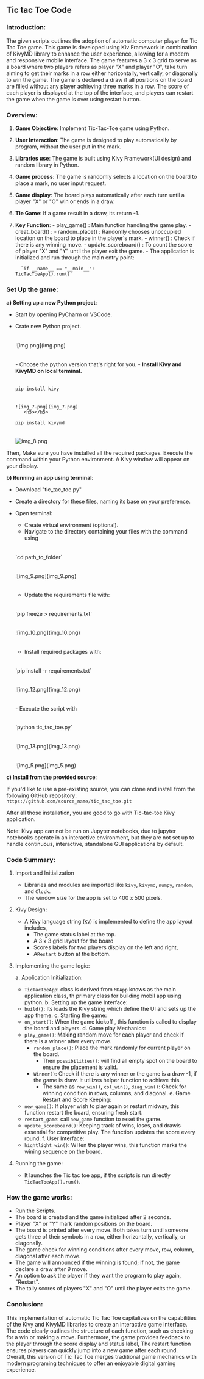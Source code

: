 ## Tic tac Toe Code

### Introduction:
The given scripts outlines the adoption of automatic computer player for Tic Tac Toe game. 
This game is developed using Kiv Framework in combination of KivyMD library to enhance the user 
experience, allowing for a modern and responsive mobile interface. The game features a 3 x 3 grid to serve as a board
where two players refers as player "X" and player "O", take turn
aiming to get their marks in a row either horizontally, vertically, or diagonally to win the game.
The game is declared a draw if all positions on the board are filled without any player achieving
three marks in a row. The score of each player is displayed at the top of the interface,
and players can restart the game when the game is over using restart button.

### Overview:
1) <b>Game Objective</b>: Implement Tic-Tac-Toe game using Python.</b>
2) <b>User Interaction</b>: The game is designed to play automatically by program, without the user put in the mark.
3) <b>Libraries use</b>: The game is built using Kivy Framework(UI design) and random library in Python.
4) <b>Game process</b>: The game is randomly selects a location on the board to place a mark, no user input request.
5) <b>Game display</b>: The board plays automatically after each turn until a player "X" or "O" win or ends in a draw.
6) <b>Tie Game</b>: If a game result in a draw, its return -1.
7) <b>Key Function</b>:
       - play_game() : Main function handling the game play.
       - creat_board() : 
       - random_place() : Randomly chooses unoccupied location on the board to place in the player's mark.
       - winner() : Check if there is any winning move.
       - update_scoreboard() : To count the score of player "X" and "Y" until the player exit the game.
       - The application is initialized and run through the main entry point: 
   
         `if __name__ == "__main__":
       TicTacToeApp().run()`


### Set Up the game:

<b>a) Setting up a new Python project</b>: 
   - Start by opening PyCharm or VSCode.
   - Crate new Python project.
      <h6></h6>
      ![img.png](img.png)
      <h6></h6>
     - Choose the python version that's right for you.
       - <b>Install Kivy and KivyMD on local terminal.</b> 
           <h6></h6>
       
       `pip install kivy`
        <h6></h6>

         ![img_7.png](img_7.png)
            <h5></h5>
       
       `pip install kivymd`
           <h6></h6>
           ![img_8.png](img_8.png)
     

     
Then, Make sure you have installed all the required packages. Execute the command within your Python environment. A Kivy window will appear on your display.
      
<b>b) Running an app using terminal</b>:
   - Download "tic_tac_toe.py" 
   - Create a directory for these files, naming its base on your preference.
   - Open terminal:

     - Create virtual environment (optional).
     - Navigate to the directory containing your files with the command using 
      <h6></h6>
       `cd path_to_folder`
      <h6></h6>
     ![img_9.png](img_9.png)
     <h6></h6>
     
     - Update the requirements file with: 
     <h6></h6>
       `pip freeze > requirements.txt`
     <h6></h6>
      ![img_10.png](img_10.png)
     <h6></h6>
     
     - Install required packages with: 
     <h6></h6>
     `pip install -r requirements.txt`
     <h6></h6>
     ![img_12.png](img_12.png)
     <h6></h6>
     - Execute the script with 
     <h6></h6>
       `python tic_tac_toe.py`
     <h6></h6>
      ![img_13.png](img_13.png)
     <h6></h6>
      ![img_5.png](img_5.png)
      
       
<b>c) Install from the provided source</b>: 

If you'd like to use a pre-existing source, you can clone and install from the following GitHub repository:
`https://github.com/source_name/tic_tac_toe.git`


After all those installation, you are good to go with Tic-tac-toe Kivy application.

Note: Kivy app can not be run on Jupyter notebooks, due to jupyter notebooks operate in an interactive environment, but they are not set up to handle continuous, interactive, standalone GUI applications by default. 

### Code Summary:
1. Import and Initialization
   - Libraries and modules are imported like `kivy`, `kivymd`, `numpy`, `random`, and `Clock`.
   - The window size for the app is set to 400 x 500 pixels.
   
2. Kivy Design:
   - A Kivy language string (`KV`) is implemented to define the app layout includes, 
      - The game status label at the top.
      - A  3 x 3 grid layout for the board
      - Scores labels for two players display on the left and right, 
      - A`Restart` button at the bottom.
     
3. Implementing the game logic:

    a. Application Initialization:
      - `TicTacToeApp`: class is derived from `MDApp` knows as the main application class, th primary class for building mobil app using python.
    b. Setting up the game Interface: 
      - `build()`: Its loads the Kivy string which define the UI and sets up the app theme.
    c. Starting the game:
      - `on_start()`: When the game kickoff , this function is called to display the board and players.
    d. Game play Mechanics:
      - `play_game()`: Making random move for each player and check if there is a winner after every move.
        - `random_place()`: Place the mark randomly for current player on the board. 
           - Then `possibilities()`: will find all empty spot on the board to ensure the placement is valid.
        - `Winner()`: Check if there is any winner or the game is a draw -1, if the game is draw. It utilizes helper function to achieve this.
           - The same as `row_win()`, `col_win()`, `diag_win()`: Check for winning condition in rows, columns, and diagonal.
    e. Game Restart and Score Keeping:
      - `new_game()`: If player wish to play again or restart midway, this function restart the board, ensuring  fresh start.
      - `restart_game`: call `new_game` function to reset the game.
      - `update_scoreboard()`: Keeping track of wins, loses, and drawis essential for competitive play. The function updates the score every round.
    f. User Interface:
      - `hightlight_win()`: WHen the player wins, this function marks the wining sequence on the board.
4. Running the game:
   - It launches the Tic tac toe app, if the scripts is run directly `TicTacToeApp().run()`.

### How the game works:
   - Run the Scripts.
   - The board is created and the game initialized after 2 seconds.
   - Player "X" or "Y" mark random positions on the board.
   - The board is printed after every move. Both takes turn until someone gets three of their symbols in a row, either horizontally, vertically, or diagonally.
   - The game check for winning conditions after every move, row, column, diagonal after each move.
   - The game will announced if the winning is found; if not, the game declare a draw after 9 move.
   - An option to ask the player if they want the program to play again, "Restart". 
   - The tally scores of players "X" and "O" until the player exits the game.

### Conclusion: 
This implementation of automatic Tic Tac Toe capitalizes on the capabilities of the Kivy and KivyMD libraries
to create an interactive game interface. The code clearly outlines the structure of each function, such as checking for a win 
or making a move. Furthermore, the game provides feedback to the player through the score display and status label,
The restart function ensures players can quickly jump into a new game after each round. Overall,
this version of Tic Tac Toe merges traditional game mechanics with modern programing techniques to offer an enjoyable digital gaming experience.
